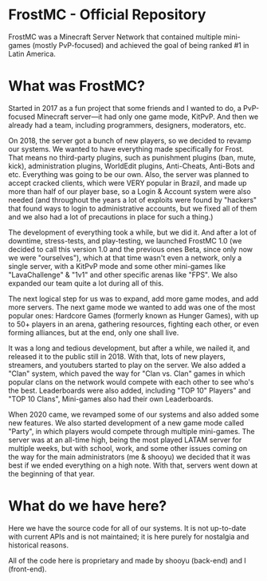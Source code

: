 # FrostMC - Official Repository

  FrostMC was a Minecraft Server Network that contained multiple mini-games (mostly PvP-focused) and achieved the goal of being ranked #1 in Latin America.

# What was FrostMC?

  Started in 2017 as a fun project that some friends and I wanted to do, a PvP-focused Minecraft server—it had only one game mode, KitPvP. And then we already had a team, including programmers, designers, moderators, etc.

  On 2018, the server got a bunch of new players, so we decided to revamp our systems. We wanted to have everything made specifically for Frost. That means no third-party plugins, such as punishment plugins (ban, mute, kick), administration plugins, WorldEdit plugins, Anti-Cheats, Anti-Bots and etc. Everything was going to be our own. Also, the server was planned to accept cracked clients, which were VERY popular in Brazil, and made up more than half of our player base, so a Login & Account system were also needed (and throughout the years a lot of exploits were found by "hackers" that found ways to login to administrative accounts, but we fixed all of them and we also had a lot of precautions in place for such a thing.)

  The development of everything took a while, but we did it. And after a lot of downtime, stress-tests, and play-testing, we launched FrostMC 1.0 (we decided to call this version 1.0 and the previous ones Beta, since only now we were "ourselves"), which at that time wasn't even a network, only a single server, with a KitPvP mode and some other mini-games like "LavaChallenge" & "1v1" and other specific arenas like "FPS". We also expanded our team quite a lot during all of this.

  The next logical step for us was to expand, add more game modes, and add more servers. The next game mode we wanted to add was one of the most popular ones: Hardcore Games (formerly known as Hunger Games), with up to 50+ players in an arena, gathering resources, fighting each other, or even forming alliances, but at the end, only one shall live.

  It was a long and tedious development, but after a while, we nailed it, and released it to the public still in 2018. With that, lots of new players, streamers, and youtubers started to play on the server. We also added a "Clan" system, which paved the way for "Clan vs. Clan" games in which popular clans on the network would compete with each other to see who's the best. Leaderboards were also added, including "TOP 10" Players" and "TOP 10 Clans", Mini-games also had their own Leaderboards.

  When 2020 came, we revamped some of our systems and also added some new features. We also started development of a new game mode called "Party", in which players would compete through multiple mini-games. The server was at an all-time high, being the most played LATAM server for multiple weeks, but with school, work, and some other issues coming on the way for the main administrators (me & shooyu) we decided that it was best if we ended everything on a high note. With that, servers went down at the beginning of that year.

# What do we have here?

  Here we have the source code for all of our systems. It is not up-to-date with current APIs and is not maintained; it is here purely for nostalgia and historical reasons.

  All of the code here is proprietary and made by shooyu (back-end) and I (front-end).


